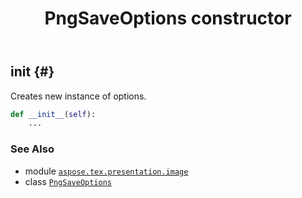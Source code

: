 ﻿---
title: PngSaveOptions constructor
second_title: Aspose.TeX for Python via .NET API References
description: 
type: docs
weight: 10
url: /python-net/aspose.tex.presentation.image/pngsaveoptions/__init__/
is_root: false
---

## __init__ {#}

Creates new instance of options.



```python
def __init__(self):
    ...
```





### See Also
* module [`aspose.tex.presentation.image`](../../)
* class [`PngSaveOptions`](/tex/python-net/aspose.tex.presentation.image/pngsaveoptions)
